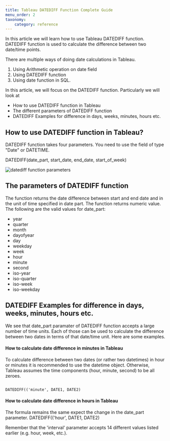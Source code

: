 ```yaml
---
title: Tableau DATEDIFF Function Complete Guide
menu_order: 2
taxonomy:
    category: reference
---
```


In this article we will learn how to use Tableau DATEDIFF function.  DATEDIFF function is used to calculate the difference between two date/time points. 

There are multiple ways of doing date calculations in Tableau.

1. Using Arithmetic operation on date field
2. Using DATEDIFF function 
3. Using date function in SQL.   

In this article, we will focus on the DATEDIFF function. Particularly we will look at

- How to use DATEDIFF function in Tableau
- The different parameters of DATEDIFF function
- DATEDIFF Examples for difference in days, weeks, minutes, hours etc.



## How to use DATEDIFF function in Tableau?
DATEDIFF function takes four parameters.  You need to use the field of type "Date" or DATETIME.

DATEDIFF(date_part, start_date, end_date, start_of_week)

![datediff function parameters](https://s3.us-east-1.amazonaws.com/cdn.mycontent.top/localcdn/datediff-function-parameters.png)





## The parameters of DATEDIFF function
The function returns the date difference between start and end date and in the unit of time specified in date part. The function returns numeric value.
The following are the valid values for date_part:
- year
- quarter
- month
- dayofyear
- day
- weekday
- week
- hour
- minute
- second
- iso-year
- iso-quarter
- iso-week
- iso-weekday



## DATEDIFF Examples for difference in days, weeks, minutes, hours etc.
We see that date_part paramater of DATEDIFF function accepts a large number of time units. Each of those can be used to calculate the difference between two dates in terms of that date/time unit. Here are some examples.

#### How to calculate date difference in minutes in Tableau
To calculate difference between two dates (or rather two datetimes) in hour or minutes it is recommended to use the datetime object. Otherwise, Tableau assumes the time components (hour, minute, second) to be all zeroes.

<code>
DATEDIFF(('minute', DATE1, DATE2)
</code>

#### How to calculate date difference in hours in Tableau
The formula remains the same expect the change in the date_part parameter.
DATEDIFF(('hour', DATE1, DATE2)

Remember that the 'interval' parameter accepts 14 different values listed earlier (e.g. hour, week, etc.). 








